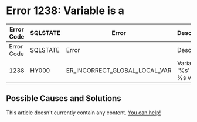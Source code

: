 
# Error 1238: Variable is a


| Error Code | SQLSTATE | Error | Description |
| --- | --- | --- | --- |
| Error Code | SQLSTATE | Error | Description |
| 1238 | HY000 | ER_INCORRECT_GLOBAL_LOCAL_VAR | Variable '%s' is a %s variable |




## Possible Causes and Solutions


This article doesn't currently contain any content. [You can help!](/kb/en/writing-and-editing-knowledge-base-articles/)

